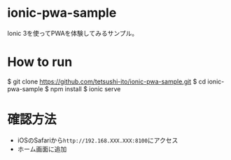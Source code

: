 # ionic-pwa-sample

Ionic 3を使ってPWAを体験してみるサンプル。

# How to run

$ git clone https://github.com/tetsushi-ito/ionic-pwa-sample.git
$ cd ionic-pwa-sample
$ npm install
$ ionic serve

# 確認方法

- iOSのSafariから`http://192.168.XXX.XXX:8100`にアクセス
- ホーム画面に追加
